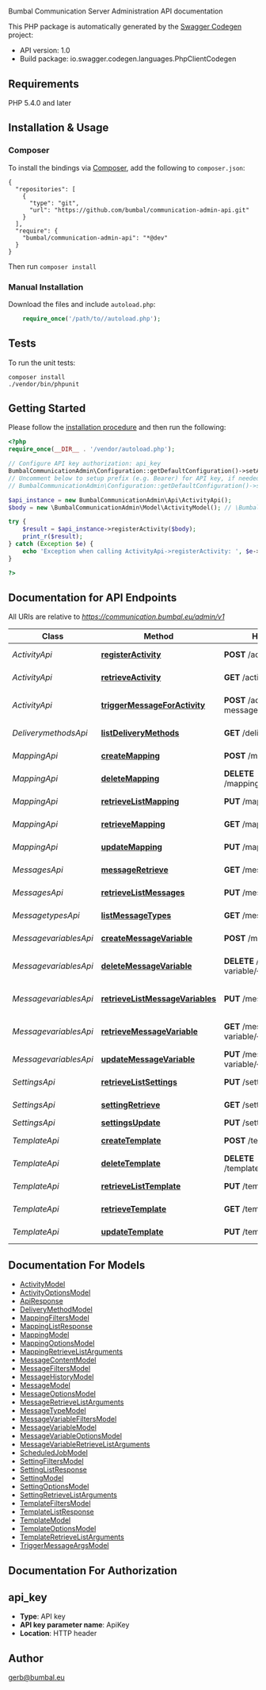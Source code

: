 # 
Bumbal Communication Server Administration API documentation

This PHP package is automatically generated by the [Swagger Codegen](https://github.com/swagger-api/swagger-codegen) project:

- API version: 1.0
- Build package: io.swagger.codegen.languages.PhpClientCodegen

## Requirements

PHP 5.4.0 and later

## Installation & Usage
### Composer

To install the bindings via [Composer](http://getcomposer.org/), add the following to `composer.json`:

```
{
  "repositories": [
    {
      "type": "git",
      "url": "https://github.com/bumbal/communication-admin-api.git"
    }
  ],
  "require": {
    "bumbal/communication-admin-api": "*@dev"
  }
}
```

Then run `composer install`

### Manual Installation

Download the files and include `autoload.php`:

```php
    require_once('/path/to//autoload.php');
```

## Tests

To run the unit tests:

```
composer install
./vendor/bin/phpunit
```

## Getting Started

Please follow the [installation procedure](#installation--usage) and then run the following:

```php
<?php
require_once(__DIR__ . '/vendor/autoload.php');

// Configure API key authorization: api_key
BumbalCommunicationAdmin\Configuration::getDefaultConfiguration()->setApiKey('ApiKey', 'YOUR_API_KEY');
// Uncomment below to setup prefix (e.g. Bearer) for API key, if needed
// BumbalCommunicationAdmin\Configuration::getDefaultConfiguration()->setApiKeyPrefix('ApiKey', 'Bearer');

$api_instance = new BumbalCommunicationAdmin\Api\ActivityApi();
$body = new \BumbalCommunicationAdmin\Model\ActivityModel(); // \BumbalCommunicationAdmin\Model\ActivityModel | Activity

try {
    $result = $api_instance->registerActivity($body);
    print_r($result);
} catch (Exception $e) {
    echo 'Exception when calling ActivityApi->registerActivity: ', $e->getMessage(), PHP_EOL;
}

?>
```

## Documentation for API Endpoints

All URIs are relative to *https://communication.bumbal.eu/admin/v1*

Class | Method | HTTP request | Description
------------ | ------------- | ------------- | -------------
*ActivityApi* | [**registerActivity**](docs/Api/ActivityApi.md#registeractivity) | **POST** /activity/register | Register an Activity
*ActivityApi* | [**retrieveActivity**](docs/Api/ActivityApi.md#retrieveactivity) | **GET** /activity/{activityId} | Find activity by ID
*ActivityApi* | [**triggerMessageForActivity**](docs/Api/ActivityApi.md#triggermessageforactivity) | **POST** /activity/trigger-message | Trigger a message for an Activity
*DeliverymethodsApi* | [**listDeliveryMethods**](docs/Api/DeliverymethodsApi.md#listdeliverymethods) | **GET** /delivery-method | List all DeliveryMethods
*MappingApi* | [**createMapping**](docs/Api/MappingApi.md#createmapping) | **POST** /mapping | Create a Mapping
*MappingApi* | [**deleteMapping**](docs/Api/MappingApi.md#deletemapping) | **DELETE** /mapping/{mappingId} | Delete a mapping
*MappingApi* | [**retrieveListMapping**](docs/Api/MappingApi.md#retrievelistmapping) | **PUT** /mapping | Retrieve List of Mapping
*MappingApi* | [**retrieveMapping**](docs/Api/MappingApi.md#retrievemapping) | **GET** /mapping/{mappingId} | Retrieve a mapping
*MappingApi* | [**updateMapping**](docs/Api/MappingApi.md#updatemapping) | **PUT** /mapping/{mappingId} | Update an mapping
*MessagesApi* | [**messageRetrieve**](docs/Api/MessagesApi.md#messageretrieve) | **GET** /message/{messageId} | Retrieve a Message
*MessagesApi* | [**retrieveListMessages**](docs/Api/MessagesApi.md#retrievelistmessages) | **PUT** /message | Retrieve List of Messages
*MessagetypesApi* | [**listMessageTypes**](docs/Api/MessagetypesApi.md#listmessagetypes) | **GET** /message-type | List all MessageTypes
*MessagevariablesApi* | [**createMessageVariable**](docs/Api/MessagevariablesApi.md#createmessagevariable) | **POST** /message-variable | Create a MessageVariable
*MessagevariablesApi* | [**deleteMessageVariable**](docs/Api/MessagevariablesApi.md#deletemessagevariable) | **DELETE** /message-variable/{messageVariableId} | Delete a message variables
*MessagevariablesApi* | [**retrieveListMessageVariables**](docs/Api/MessagevariablesApi.md#retrievelistmessagevariables) | **PUT** /message-variable | Retrieve List of Message Variables
*MessagevariablesApi* | [**retrieveMessageVariable**](docs/Api/MessagevariablesApi.md#retrievemessagevariable) | **GET** /message-variable/{messageVariableId} | Retrieve a message variable
*MessagevariablesApi* | [**updateMessageVariable**](docs/Api/MessagevariablesApi.md#updatemessagevariable) | **PUT** /message-variable/{messageVariableId} | Update an MessageVariable
*SettingsApi* | [**retrieveListSettings**](docs/Api/SettingsApi.md#retrievelistsettings) | **PUT** /setting | Retrieve List of Settings
*SettingsApi* | [**settingRetrieve**](docs/Api/SettingsApi.md#settingretrieve) | **GET** /setting/{settingId} | Retrieve a Setting
*SettingsApi* | [**settingsUpdate**](docs/Api/SettingsApi.md#settingsupdate) | **PUT** /setting/{settingId} | Update a Setting
*TemplateApi* | [**createTemplate**](docs/Api/TemplateApi.md#createtemplate) | **POST** /template | Create a Template
*TemplateApi* | [**deleteTemplate**](docs/Api/TemplateApi.md#deletetemplate) | **DELETE** /template/{templateId} | Delete a Template
*TemplateApi* | [**retrieveListTemplate**](docs/Api/TemplateApi.md#retrievelisttemplate) | **PUT** /template | Retrieve List of Templates
*TemplateApi* | [**retrieveTemplate**](docs/Api/TemplateApi.md#retrievetemplate) | **GET** /template/{templateId} | Retrieve a Template
*TemplateApi* | [**updateTemplate**](docs/Api/TemplateApi.md#updatetemplate) | **PUT** /template/{templateId} | Update an Template


## Documentation For Models

 - [ActivityModel](docs/Model/ActivityModel.md)
 - [ActivityOptionsModel](docs/Model/ActivityOptionsModel.md)
 - [ApiResponse](docs/Model/ApiResponse.md)
 - [DeliveryMethodModel](docs/Model/DeliveryMethodModel.md)
 - [MappingFiltersModel](docs/Model/MappingFiltersModel.md)
 - [MappingListResponse](docs/Model/MappingListResponse.md)
 - [MappingModel](docs/Model/MappingModel.md)
 - [MappingOptionsModel](docs/Model/MappingOptionsModel.md)
 - [MappingRetrieveListArguments](docs/Model/MappingRetrieveListArguments.md)
 - [MessageContentModel](docs/Model/MessageContentModel.md)
 - [MessageFiltersModel](docs/Model/MessageFiltersModel.md)
 - [MessageHistoryModel](docs/Model/MessageHistoryModel.md)
 - [MessageModel](docs/Model/MessageModel.md)
 - [MessageOptionsModel](docs/Model/MessageOptionsModel.md)
 - [MessageRetrieveListArguments](docs/Model/MessageRetrieveListArguments.md)
 - [MessageTypeModel](docs/Model/MessageTypeModel.md)
 - [MessageVariableFiltersModel](docs/Model/MessageVariableFiltersModel.md)
 - [MessageVariableModel](docs/Model/MessageVariableModel.md)
 - [MessageVariableOptionsModel](docs/Model/MessageVariableOptionsModel.md)
 - [MessageVariableRetrieveListArguments](docs/Model/MessageVariableRetrieveListArguments.md)
 - [ScheduledJobModel](docs/Model/ScheduledJobModel.md)
 - [SettingFiltersModel](docs/Model/SettingFiltersModel.md)
 - [SettingListResponse](docs/Model/SettingListResponse.md)
 - [SettingModel](docs/Model/SettingModel.md)
 - [SettingOptionsModel](docs/Model/SettingOptionsModel.md)
 - [SettingRetrieveListArguments](docs/Model/SettingRetrieveListArguments.md)
 - [TemplateFiltersModel](docs/Model/TemplateFiltersModel.md)
 - [TemplateListResponse](docs/Model/TemplateListResponse.md)
 - [TemplateModel](docs/Model/TemplateModel.md)
 - [TemplateOptionsModel](docs/Model/TemplateOptionsModel.md)
 - [TemplateRetrieveListArguments](docs/Model/TemplateRetrieveListArguments.md)
 - [TriggerMessageArgsModel](docs/Model/TriggerMessageArgsModel.md)


## Documentation For Authorization


## api_key

- **Type**: API key
- **API key parameter name**: ApiKey
- **Location**: HTTP header


## Author

gerb@bumbal.eu


